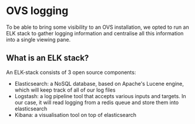 # OVS logging

To be able to bring some visibility to an OVS installation, we opted to run an ELK stack to gather logging information and centralise all this information into a single viewing pane.

## What is an ELK stack?

An ELK-stack consists of 3 open source components:

* Elasticsearch: a NoSQL database, based on Apache's Lucene engine, which will keep track of all of our log files
* Logstash: a log pipeline tool that accepts various inputs and targets. In our case, it will read logging from a redis queue and store them into elasticsearch
* Kibana: a visualisation tool on top of elasticsearch




